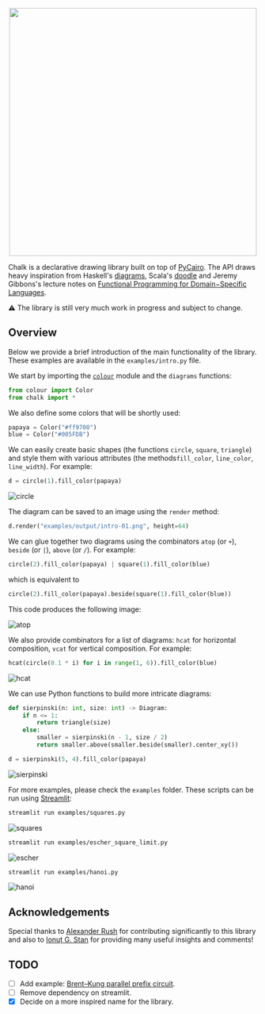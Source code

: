 <p align="center"><img src="examples/output/logo.svg" width=500></p>

Chalk is a declarative drawing library built on top of [PyCairo](https://pycairo.readthedocs.io).
The API draws heavy inspiration from
Haskell's [diagrams](https://diagrams.github.io/),
Scala's [doodle](https://github.com/creativescala/doodle/) and
Jeremy Gibbons's lecture notes on [Functional Programming for Domain−Specific Languages](http://www.cs.ox.ac.uk/publications/publication7583-abstract.html).

⚠️ The library is still very much work in progress and subject to change.

## Overview

Below we provide a brief introduction of the main functionality of the library.
These examples are available in the `examples/intro.py` file.

We start by importing the [`colour`](https://github.com/vaab/colour) module and the `diagrams` functions:

```python
from colour import Color
from chalk import *
```

We also define some colors that will be shortly used:

```python
papaya = Color("#ff9700")
blue = Color("#005FDB")
```

We can easily create basic shapes (the functions `circle`, `square`, `triangle`) and style them with various attributes (the methods`fill_color`, `line_color`, `line_width`).
For example:

```python
d = circle(1).fill_color(papaya)
```

![circle](examples/output/intro-01.png)

The diagram can be saved to an image using the `render` method:

```python
d.render("examples/output/intro-01.png", height=64)
```

We can glue together two diagrams using the combinators `atop` (or `+`), `beside` (or `|`), `above` (or `/`).
For example:

```python
circle(2).fill_color(papaya) | square(1).fill_color(blue)
```

which is equivalent to

```python
circle(2).fill_color(papaya).beside(square(1).fill_color(blue))
```

This code produces the following image:

![atop](examples/output/intro-02.png)

We also provide combinators for a list of diagrams:
`hcat` for horizontal composition, `vcat` for vertical composition.
For example:

```python
hcat(circle(0.1 * i) for i in range(1, 6)).fill_color(blue)
```
![hcat](examples/output/intro-03.png)

We can use Python functions to build more intricate diagrams:

```python
def sierpinski(n: int, size: int) -> Diagram:
    if n <= 1:
        return triangle(size)
    else:
        smaller = sierpinski(n - 1, size / 2)
        return smaller.above(smaller.beside(smaller).center_xy())

d = sierpinski(5, 4).fill_color(papaya)
```

![sierpinski](examples/output/intro-04.png)

For more examples, please check the `examples` folder.
These scripts can be run using [Streamlit](https://streamlit.io/):

```bash
streamlit run examples/squares.py
```

![squares](examples/output/squares.png)

```bash
streamlit run examples/escher_square_limit.py
```

![escher](examples/output/escher-square-limit.png)

```bash
streamlit run examples/hanoi.py
```

![hanoi](examples/output/hanoi.png)

## Acknowledgements

Special thanks to [Alexander Rush](http://rush-nlp.com/) for contributing significantly to this library and
also to [Ionuț G. Stan](http://igstan.ro/) for providing many useful insights and comments!

## TODO

- [ ] Add example: [Brent–Kung parallel prefix circuit](http://www.cs.ox.ac.uk/jeremy.gibbons/publications/embedding.pdf).
- [ ] Remove dependency on streamlit.
- [x] Decide on a more inspired name for the library.
